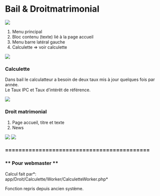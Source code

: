 Bail &amp; Droitmatrimonial
===========================

![](https://library.test/images/ghjznne4K6HhNGWFFx9EBWmUdtLubqh50LmBXw4d.png)  
1. Menu principal
2. Bloc contenu (texte) lié à la page accueil
3. Menu barre latéral gauche
4. Calculette =&gt; voir calculette

![](https://library.test/images/cPzoyrPQspvJi6BwUsOstm85En5ybuStsPusdFRn.png)
### Calculette

Dans bail le calculatteur a besoin de deux taux mis à jour quelques fois par année.   
Le Taux IPC et Taux d’intérêt de référence.

![](https://library.test/images/ycdYtFjHuCeCnWNb5zjFufUmhYpiTevJTUv91MZ5.png)  
### Droit matrimonial

1. Page accueil, titre et texte
2. News

![](https://library.test/images/xsT5gunWWve34NvbWzPenN7HpTKufi6u53ykV0nv.png)
![](https://library.test/images/9ClwvcIXcLplEAXu3IgNqdJkc7UjqEAxNPw5tHJx.png)
### ===========================================

### \*\* Pour webmaster \*\*

Calcul fait par*:  
app/Droit/Calculette/Worker/CalculetteWorker.php*

Fonction repris depuis ancien système.
